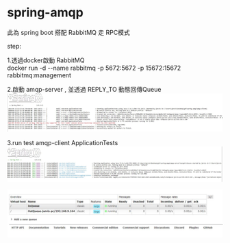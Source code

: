 # spring-amqp

此為 spring boot 搭配 RabbitMQ 走 RPC模式 

step:

1.透過docker啟動 RabbitMQ <br>
docker run -d --name rabbitmq -p 5672:5672 -p 15672:15672 rabbitmq:management


2.啟動 amqp-server , 並透過 REPLY_TO 動態回傳Queue
![image](https://github.com/jarvis0325/spring-amqp/blob/master/img/01.JPG)


3.run test amqp-client  ApplicationTests
![image](https://github.com/jarvis0325/spring-amqp/blob/master/img/02.JPG)


![image](https://github.com/jarvis0325/spring-amqp/blob/master/img/03.JPG)
